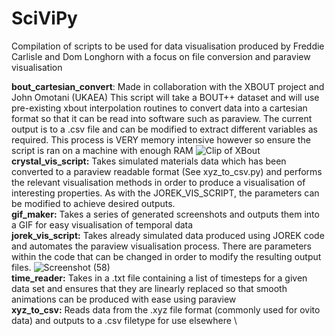 # SciViPy

Compilation of scripts to be used for data visualisation produced by Freddie Carlisle and Dom Longhorn with a focus on file conversion and paraview visualisation

**bout_cartesian_convert**: 
    Made in collaboration with the XBOUT project and John Omotani (UKAEA)
    This script will take a BOUT++ dataset and will use pre-existing xbout interpolation routines to convert data into a cartesian format so that it can be read into software such as paraview. The current output is to a .csv file and can be modified to extract different variables as required. This process is VERY memory intensive however so ensure the script is ran on a machine with enough RAM ![Clip of XBout](https://user-images.githubusercontent.com/64920607/191275860-8a3a2c59-a197-4296-9c45-fcc3e119485e.png) \
**crystal_vis_script:**
    Takes simulated materials data which has been converted to a paraview readable format (See xyz_to_csv.py) and performs the relevant visualisation methods in order to produce a visualisation of interesting properties. As with the JOREK_VIS_SCRIPT, the parameters can be modified to achieve desired outputs. \
**gif_maker:**
    Takes a series of generated screenshots and outputs them into a GIF for easy visualisation of temporal data \
**jorek_vis_script:**
    Takes already simulated data produced using JOREK code and automates the paraview visualisation process. There are parameters within the code that can be changed in order to modify the resulting output files. ![Screenshot (58)](https://user-images.githubusercontent.com/110162827/191276969-16926ce2-cdf6-45c2-8770-bf94929f8870.png) \
**time_reader:**
    Takes in a .txt file containing a list of timesteps for a given data set and ensures that they are linearly replaced so that smooth animations can be produced with ease using paraview \
**xyz_to_csv:**
    Reads data from the .xyz file format (commonly used for ovito data) and outputs to a .csv filetype for use elsewhere \
